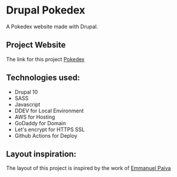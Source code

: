 # Drupal Pokedex

A Pokedex website made with Drupal.

## Project Website

The link for this project [Pokedex](https://pokedexvinicius.online)

## Technologies used:

* Drupal 10
* SASS
* Javascript
* DDEV for Local Environment
* AWS for Hosting
* GoDaddy for Domain
* Let's encrypt for HTTPS SSL
* Github Actions for Deploy

## Layout inspiration:

The layout of this project is inspired by the work of [Emmanuel Paiva](https://www.figma.com/community/file/893705420616737018/pokedex)